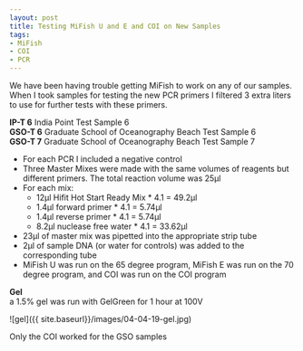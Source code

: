 ```yaml
---
layout: post
title: Testing MiFish U and E and COI on New Samples
tags:  
- MiFish
- COI
- PCR
---
```


We have been having trouble getting MiFish to work on any of our samples. When I took samples for testing the new PCR primers I filtered 3 extra liters to use for further tests with these primers.

**IP-T 6** India Point Test Sample 6  
**GSO-T 6** Graduate School of Oceanography Beach Test Sample 6  
**GSO-T 7** Graduate School of Oceanography Beach Test Sample 7

- For each PCR I included a negative control
- Three Master Mixes were made with the same volumes of reagents but different primers. The total reaction volume was 25µl
- For each mix:
  - 12µl Hifit Hot Start Ready Mix * 4.1 = 49.2µl
  - 1.4µl forward primer * 4.1 = 5.74µl
  - 1.4µl reverse primer * 4.1 = 5.74µl
  - 8.2µl nuclease free water * 4.1 = 33.62µl
- 23µl of master mix was pipetted into the appropriate strip tube
- 2µl of sample DNA (or water for controls) was added to the corresponding tube
- MiFish U was run on the 65 degree program, MiFish E was run on the 70 degree program, and COI was run on the COI program

**Gel**  
a 1.5% gel was run with GelGreen for 1 hour at 100V

![gel]({{ site.baseurl}}/images/04-04-19-gel.jpg)

Only the COI worked for the GSO samples
